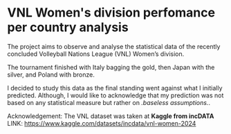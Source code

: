# VNL Women's division perfomance per country analysis
The project aims to observe and analyse the statistical data of the recently concluded Volleyball Nations League (VNL) Women’s division.

The tournament finished with Italy bagging the gold, then Japan with the silver, and Poland with bronze.

I decided to study this data as the final standing went against what I initially predicted. Although, I would like to acknowledge that my 
prediction was not based on any statistical measure but rather on _.baseless assumptions._.

Acknowledgement:
The VNL dataset was taken at **Kaggle from incDATA**
LINK: <https://www.kaggle.com/datasets/incdata/vnl-women-2024>
